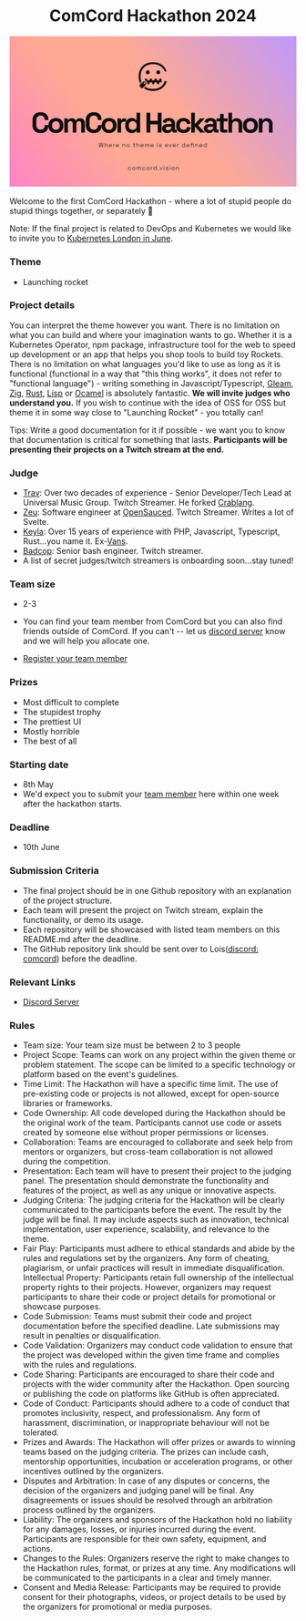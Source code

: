 <h1 align="center">
ComCord Hackathon 2024
</h1>

![image](./hackthon.png)


Welcome to the first ComCord Hackathon - where a lot of stupid people do stupid things together, or separately 👀

Note: If the final project is related to DevOps and Kubernetes we would like to invite you to [Kubernetes London in June](https://guild.host/events/kubernetesuwubernetes-y2gk4w). 

### Theme

- Launching rocket


### Project details 
You can interpret the theme however you want. There is no limitation on what you can build and where your imagination wants to go. Whether it is a Kubernetes Operator, npm package, infrastructure tool for the web to speed up development or an app that helps you shop tools to build toy Rockets. There is no limitation on what languages you'd like to use as long as it is functional (functional in a way that "this thing works", it does not refer to "functional language") - writing something in Javascript/Typescript, [Gleam](https://gleam.run/), [Zig](https://gleam.run/), [Rust](https://www.rust-lang.org/), [Lisp](https://lisp-lang.org/) or [Ocamel](https://ocaml.org/) is absolutely fantastic. **We will invite judges who understand you.** If you wish to continue with the idea of OSS for OSS but theme it in some way close to "Launching Rocket" - you totally can!

Tips: Write a good documentation for it if possible - we want you to know that documentation is critical for something that lasts. **Participants will be presenting their projects on a Twitch stream at the end.**

### Judge 

- [Trav](https://twitter.com/techsavvytravvy): Over two decades of experience - Senior Developer/Tech Lead at Universal Music Group. Twitch Streamer. He forked [Crablang](https://github.com/crablang). 
- [Zeu](https://twitter.com/zeu_dev): Software engineer at [OpenSauced](https://opensauced.pizza/). Twitch Streamer. Writes a lot of Svelte.
- [Keyla](https://twitter.com/keyladelslay): Over 15 years of experience with PHP, Javascript, Typescript, Rust...you name it. Ex-[Vans](https://www.vans.co.uk/).
- [Badcop](https://twitter.com/badcop_): Senior bash engineer. Twitch streamer. 
- A list of secret judges/twitch streamers is onboarding soon...stay tuned!

### Team size
 
 - 2-3

 - You can find your team member from ComCord but you can also find friends outside of ComCord. If you can't -- let us [discord server](https://discord.gg/R49Xqt9Ys2) know and we will help you allocate one. 

 - [Register your team member](https://github.com/zmzlois/comcord-hackathon-2024/issues/new?assignees=&labels=team+submission&projects=&template=team-formation--team-name-.md&title=Team:+%5Bname%5D)

### Prizes
- Most difficult to complete
- The stupidest trophy
- The prettiest UI
- Mostly horrible
- The best of all

### Starting date
- 8th May
- We'd expect you to submit your [team member](https://github.com/zmzlois/comcord-hackathon-2024/issues/new?assignees=&labels=team+submission&projects=&template=team-formation--team-name-.md&title=Team:+%5Bname%5D) here within one week after the hackathon starts. 

### Deadline
- 10th June

### Submission Criteria
- The final project should be in one Github repository with an explanation of the project structure. 
- Each team will present the project on Twitch stream, explain the functionality, or demo its usage. 
- Each repository will be showcased with listed team members on this README.md after the deadline. 
- The GitHub repository link should be sent over to Lois([discord: comcord](https://discord.gg/R49Xqt9Ys2)) before the deadline. 

### Relevant Links

- [Discord Server](https://discord.gg/UDH3FaH2)



### Rules
- Team size: Your team size must be between 2 to 3 people
- Project Scope: Teams can work on any project within the given theme or problem statement. The scope can be limited to a specific technology or platform based on the event's guidelines.
- Time Limit: The Hackathon will have a specific time limit.
The use of pre-existing code or projects is not allowed, except for open-source libraries or frameworks.
- Code Ownership: All code developed during the Hackathon should be the original work of the team. Participants cannot use code or assets created by someone else without proper permissions or licenses.
- Collaboration: Teams are encouraged to collaborate and seek help from mentors or organizers, but cross-team collaboration is not allowed during the competition.
- Presentation: Each team will have to present their project to the judging panel. The presentation should demonstrate the functionality and features of the project, as well as any unique or innovative aspects.
- Judging Criteria: The judging criteria for the Hackathon will be clearly communicated to the participants before the event. The result by the judge will be final. It may include aspects such as innovation, technical implementation, user experience, scalability, and relevance to the theme.
- Fair Play: Participants must adhere to ethical standards and abide by the rules and regulations set by the organizers. Any form of cheating, plagiarism, or unfair practices will result in immediate disqualification.
Intellectual Property: Participants retain full ownership of the intellectual property rights to their projects. However, organizers may request participants to share their code or project details for promotional or showcase purposes.
- Code Submission: Teams must submit their code and project documentation before the specified deadline. Late submissions may result in penalties or disqualification.
- Code Validation: Organizers may conduct code validation to ensure that the project was developed within the given time frame and complies with the rules and regulations.
- Code Sharing: Participants are encouraged to share their code and projects with the wider community after the Hackathon. Open sourcing or publishing the code on platforms like GitHub is often appreciated.
- Code of Conduct: Participants should adhere to a code of conduct that promotes inclusivity, respect, and professionalism. Any form of harassment, discrimination, or inappropriate behaviour will not be tolerated.
- Prizes and Awards: The Hackathon will offer prizes or awards to winning teams based on the judging criteria. The prizes can include cash, mentorship opportunities, incubation or acceleration programs, or other incentives outlined by the organizers.
- Disputes and Arbitration: In case of any disputes or concerns, the decision of the organizers and judging panel will be final. Any disagreements or issues should be resolved through an arbitration process outlined by the organizers.
- Liability: The organizers and sponsors of the Hackathon hold no liability for any damages, losses, or injuries incurred during the event. Participants are responsible for their own safety, equipment, and actions.
- Changes to the Rules: Organizers reserve the right to make changes to the Hackathon rules, format, or prizes at any time. Any modifications will be communicated to the participants in a clear and timely manner.
- Consent and Media Release: Participants may be required to provide consent for their photographs, videos, or project details to be used by the organizers for promotional or media purposes.


